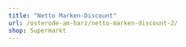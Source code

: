 ```yaml
---
title: "Netto Marken-Discount"
url: /osterode-am-harz/netto-marken-discount-2/
shop: Supermarkt
---
```

